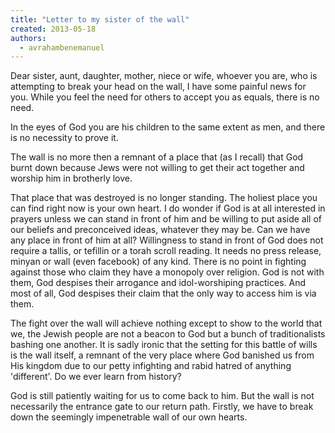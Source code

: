 ```yaml
---
title: "Letter to my sister of the wall"
created: 2013-05-18
authors: 
  - avrahambenemanuel
---
```


Dear sister, aunt, daughter, mother, niece or wife, whoever you are, who is attempting to break your head on the wall, I have some painful news for you. While you feel the need for others to accept you as equals, there is no need.

In the eyes of God you are his children to the same extent as men, and there is no necessity to prove it.

The wall is no more then a remnant of a place that (as I recall) that God burnt down because Jews were not willing to get their act together and worship him in brotherly love.

That place that was destroyed is no longer standing. The holiest place you can find right now is your own heart. I do wonder if God is at all interested in prayers unless we can stand in front of him and be willing to put aside all of our beliefs and preconceived ideas, whatever they may be. Can we have any place in front of him at all? Willingness to stand in front of God does not require a tallis, or tefillin or a torah scroll reading. It needs no press release, minyan or wall (even facebook) of any kind. There is no point in fighting against those who claim they have a monopoly over religion. God is not with them, God despises their arrogance and idol-worshiping practices. And most of all, God despises their claim that the only way to access him is via them.

The fight over the wall will achieve nothing except to show to the world that we, the Jewish people are not a beacon to God but a bunch of traditionalists bashing one another. It is sadly ironic that the setting for this battle of wills is the wall itself, a remnant of the very place where God banished us from His kingdom due to our petty infighting and rabid hatred of anything 'different'. Do we ever learn from history?

God is still patiently waiting for us to come back to him. But the wall is not necessarily the entrance gate to our return path. Firstly, we have to break down the seemingly impenetrable wall of our own hearts.

